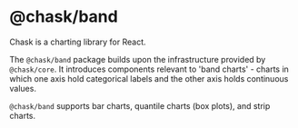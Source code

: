 # @chask/band

Chask is a charting library for React.

The `@chask/band` package builds upon the infrastructure provided by `@chask/core`.
It introduces components relevant to 'band charts' - charts in which
one axis hold categorical labels and the other axis holds continuous values.

`@chask/band` supports bar charts, quantile charts (box plots), and strip charts.
